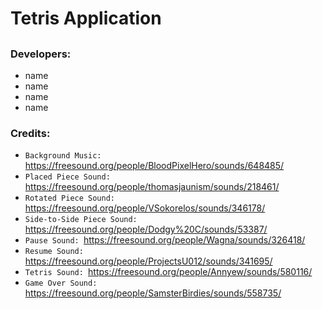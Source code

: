 # Tetris Application

##


### Developers:
* name
* name
* name
* name

### Credits:
* `Background Music: `https://freesound.org/people/BloodPixelHero/sounds/648485/
* `Placed Piece Sound: `https://freesound.org/people/thomasjaunism/sounds/218461/
* `Rotated Piece Sound: `https://freesound.org/people/VSokorelos/sounds/346178/
* `Side-to-Side Piece Sound: `https://freesound.org/people/Dodgy%20C/sounds/53387/
* `Pause Sound: `https://freesound.org/people/Wagna/sounds/326418/
* `Resume Sound: `https://freesound.org/people/ProjectsU012/sounds/341695/
* `Tetris Sound: `https://freesound.org/people/Annyew/sounds/580116/
* `Game Over Sound: `https://freesound.org/people/SamsterBirdies/sounds/558735/